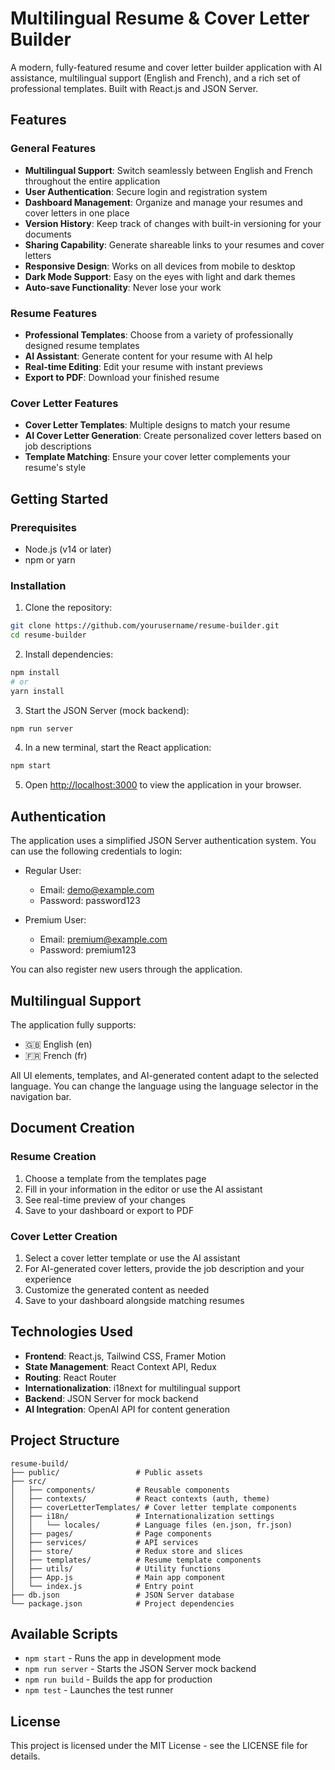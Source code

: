 # Multilingual Resume & Cover Letter Builder

A modern, fully-featured resume and cover letter builder application with AI assistance, multilingual support (English and French), and a rich set of professional templates. Built with React.js and JSON Server.

## Features

### General Features
- **Multilingual Support**: Switch seamlessly between English and French throughout the entire application
- **User Authentication**: Secure login and registration system
- **Dashboard Management**: Organize and manage your resumes and cover letters in one place
- **Version History**: Keep track of changes with built-in versioning for your documents
- **Sharing Capability**: Generate shareable links to your resumes and cover letters
- **Responsive Design**: Works on all devices from mobile to desktop
- **Dark Mode Support**: Easy on the eyes with light and dark themes
- **Auto-save Functionality**: Never lose your work

### Resume Features
- **Professional Templates**: Choose from a variety of professionally designed resume templates
- **AI Assistant**: Generate content for your resume with AI help
- **Real-time Editing**: Edit your resume with instant previews
- **Export to PDF**: Download your finished resume

### Cover Letter Features
- **Cover Letter Templates**: Multiple designs to match your resume
- **AI Cover Letter Generation**: Create personalized cover letters based on job descriptions
- **Template Matching**: Ensure your cover letter complements your resume's style

## Getting Started

### Prerequisites

- Node.js (v14 or later)
- npm or yarn

### Installation

1. Clone the repository:

```bash
git clone https://github.com/yourusername/resume-builder.git
cd resume-builder
```

2. Install dependencies:

```bash
npm install
# or
yarn install
```

3. Start the JSON Server (mock backend):

```bash
npm run server
```

4. In a new terminal, start the React application:

```bash
npm start
```

5. Open [http://localhost:3000](http://localhost:3000) to view the application in your browser.

## Authentication

The application uses a simplified JSON Server authentication system. You can use the following credentials to login:

- Regular User:
  - Email: demo@example.com
  - Password: password123

- Premium User:
  - Email: premium@example.com
  - Password: premium123

You can also register new users through the application.

## Multilingual Support

The application fully supports:
- 🇬🇧 English (en)
- 🇫🇷 French (fr)

All UI elements, templates, and AI-generated content adapt to the selected language. You can change the language using the language selector in the navigation bar.

## Document Creation

### Resume Creation
1. Choose a template from the templates page
2. Fill in your information in the editor or use the AI assistant
3. See real-time preview of your changes
4. Save to your dashboard or export to PDF

### Cover Letter Creation
1. Select a cover letter template or use the AI assistant
2. For AI-generated cover letters, provide the job description and your experience
3. Customize the generated content as needed
4. Save to your dashboard alongside matching resumes

## Technologies Used

- **Frontend**: React.js, Tailwind CSS, Framer Motion
- **State Management**: React Context API, Redux
- **Routing**: React Router
- **Internationalization**: i18next for multilingual support
- **Backend**: JSON Server for mock backend
- **AI Integration**: OpenAI API for content generation

## Project Structure

```
resume-build/
├── public/                 # Public assets
├── src/
│   ├── components/         # Reusable components
│   ├── contexts/           # React contexts (auth, theme)
│   ├── coverLetterTemplates/ # Cover letter template components
│   ├── i18n/               # Internationalization settings
│   │   └── locales/        # Language files (en.json, fr.json)
│   ├── pages/              # Page components
│   ├── services/           # API services
│   ├── store/              # Redux store and slices
│   ├── templates/          # Resume template components
│   ├── utils/              # Utility functions
│   ├── App.js              # Main app component
│   └── index.js            # Entry point
├── db.json                 # JSON Server database
└── package.json            # Project dependencies
```

## Available Scripts

- `npm start` - Runs the app in development mode
- `npm run server` - Starts the JSON Server mock backend
- `npm run build` - Builds the app for production
- `npm test` - Launches the test runner

## License

This project is licensed under the MIT License - see the LICENSE file for details.
